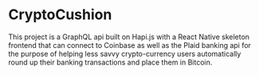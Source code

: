 # CryptoCushion

This project is a GraphQL api built on Hapi.js with a React Native skeleton frontend that can connect to Coinbase as well as the Plaid banking api for the purpose of helping less savvy crypto-currency users automatically round up their banking transactions and place them in Bitcoin.
